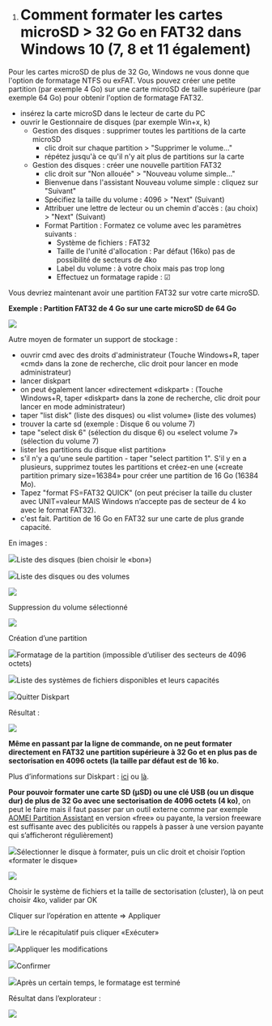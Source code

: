 ﻿1. # **Comment formater les cartes microSD > 32 Go en FAT32 dans Windows 10 (7, 8 et 11 également)**

Pour les cartes microSD de plus de 32 Go, Windows ne vous donne que l'option de formatage NTFS ou exFAT. Vous pouvez créer une petite partition (par exemple 4 Go) sur une carte microSD de taille supérieure (par exemple 64 Go) pour obtenir l'option de formatage FAT32.

- insérez la carte microSD dans le lecteur de carte du PC
- ouvrir le Gestionnaire de disques (par exemple Win+x, k)
  - Gestion des disques : supprimer toutes les partitions de la carte microSD
    - clic droit sur chaque partition > "Supprimer le volume…"
    - répétez jusqu'à ce qu'il n'y ait plus de partitions sur la carte
  - Gestion des disques : créer une nouvelle partition FAT32
    - clic droit sur "Non allouée" > "Nouveau volume simple…"
    - Bienvenue dans l'assistant Nouveau volume simple : cliquez sur "Suivant"
    - Spécifiez la taille du volume : 4096 > "Next" (Suivant)
    - Attribuer une lettre de lecteur ou un chemin d'accès : (au choix) > "Next" (Suivant)
    - Format Partition : Formatez ce volume avec les paramètres suivants :
      - Système de fichiers : FAT32
      - Taille de l'unité d'allocation : Par défaut (16ko) pas de possibilité de secteurs de 4ko
      - Label du volume : à votre choix mais pas trop long
      - Effectuez un formatage rapide : ☑

Vous devriez maintenant avoir une partition FAT32 sur votre carte microSD.

**Exemple : Partition FAT32 de 4 Go sur une carte microSD de 64 Go**

![](images/cartesSD/001.png)

Autre moyen de formater un support de stockage :

- ouvrir cmd avec des droits d'administrateur
  (Touche Windows+R, taper «cmd» dans la zone de recherche, clic droit pour lancer en mode administrateur)
- lancer diskpart
- on peut également lancer «directement «diskpart» :
  (Touche Windows+R, taper «diskpart» dans la zone de recherche, clic droit pour lancer en mode administrateur)
- taper "list disk" (liste des disques) ou «list volume» (liste des volumes)
- trouver la carte sd (exemple : Disque 6 ou volume 7)
- tape "select disk 6" (sélection du disque 6) ou «select volume 7» (sélection du volume 7)
- lister les partitions du disque «list partition»
- s'il n'y a qu'une seule partition - taper "select partition 1". S'il y en a plusieurs, supprimez toutes les partitions et créez-en une («create partition primary size=16384» pour créer une partition de 16 Go (16384 Mo).
- Tapez "format FS=FAT32  QUICK" (on peut préciser la taille du cluster avec UNIT=valeur MAIS Windows n’accepte pas de secteur de 4 ko avec le format FAT32).
- c'est fait. Partition de 16 Go en FAT32 sur une carte de plus grande capacité. 

En images :

![](images/cartesSD/002.jpeg)Liste des disques (bien choisir le «bon»)

![](images/cartesSD/003.jpeg)Liste des disques ou des volumes

![](images/cartesSD/004.jpeg)

Suppression du volume sélectionné

![](images/cartesSD/005.jpeg)

Création d’une partition

![](images/cartesSD/006.jpeg)Formatage de la partition (impossible d’utiliser des secteurs de 4096 octets)

![](images/cartesSD/007.jpeg)Liste des systèmes de fichiers disponibles et leurs capacités

![](images/cartesSD/008.jpeg)Quitter Diskpart

Résultat :

![](images/cartesSD/009.jpeg)

**Même en passant par la ligne de commande, on ne peut formater directement en FAT32 une partition supérieure à 32 Go et en plus pas de sectorisation en 4096 octets (la taille par défaut est de 16 ko.**

Plus d’informations sur Diskpart : [ici](https://www.commentcamarche.net/informatique/windows/25031-diskpart-gerer-les-disques-et-partitions-windows/) ou [là](https://docs.microsoft.com/fr-fr/windows-server/administration/windows-commands/diskpart).

**Pour pouvoir formater une carte SD (μSD) ou une clé USB (ou un disque dur) de plus de 32 Go avec une sectorisation de 4096 octets (4 ko)**, on peut le faire mais il faut passer par un outil externe comme par exemple [AOMEI Partition Assistant](https://www2.aomeisoftware.com/download/pa/PAssist_Std.exe) en version «free» ou payante, la version freeware est suffisante avec des publicités ou rappels à passer à une version payante qui s’afficheront régulièrement)

![](images/cartesSD/010.jpeg)Sélectionner le disque à formater, puis un clic droit et choisir l’option «formater le disque»

![](images/cartesSD/011.jpeg)

Choisir le système de fichiers et la taille de sectorisation (cluster), là on peut choisir 4ko, valider par OK

Cliquer sur l’opération en attente => Appliquer

![](images/cartesSD/012.jpeg)Lire le récapitulatif puis cliquer «Exécuter»

![](images/cartesSD/013.jpeg)Appliquer les modifications

![](images/cartesSD/014.jpeg)Confirmer

![](images/cartesSD/015.jpeg)Après un certain temps, le formatage est terminé

Résultat dans l’explorateur :

![](images/cartesSD/016.jpeg)

